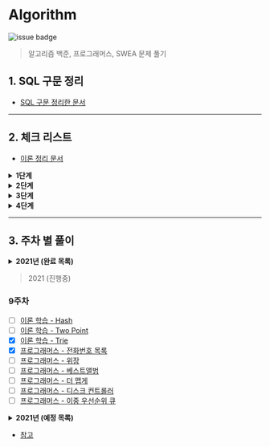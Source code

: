 # Algorithm

![issue badge](https://img.shields.io/badge/Python-3.7.6-blue)

> 알고리즘 백준, 프로그래머스, SWEA 문제 풀기

## 1. SQL 구문 정리

- [SQL 구문 정리한 문서](https://github.com/seu0313/Algorithm/tree/master/중요%20이론/SQL)

---

## 2. 체크 리스트

- [이론 정리 문서](https://github.com/seu0313/Algorithm/tree/master/%EC%A4%91%EC%9A%94%20%EC%9D%B4%EB%A1%A0/%EC%9D%B4%EB%A1%A0)

<details>
    <summary><b>1단계</b></summary>

- [x] 배열 (Array)
- [x] 연결 리스트 (Linked List)
- [x] 스택, 큐, 덱 (Stack / Queue / Deque)
- [x] BFS / DFS
- [x] 재귀 (Recursion)
- [x] 백트래킹 (Backtracking)
- [x] 정렬 (Sort)
- [x] 순열, 조합 (Permutation / Combination)
- [x] 시뮬레이션 (Simulation)
- [x] 동적 계획법 (Dynamic Programming: DP)
- [x] 그리디 (Greedy)
- [x] 그래프 (Graph)

</details>

<details>
    <summary><b>2단계</b></summary>

- [x] 이진 트리 (Binary Tree)
- [x] 이진 검색 트리 (Binary Search Tree)
- [x] 힙 (Heap)
- [ ] Parametric Search
- [ ] 해시 (Hash)
- [ ] 0-1 BFS
- [ ] Prefix Sum
- [ ] 투 포인트
- [ ] Meet in the Middle
- [ ] 기초 수학
- [x] Trie
- [x] 위상 정렬
- [x] 다익스트라 (Dijkstra)
- [x] Floyd Warshall
- [x] Bellman Ford
- [x] Union Find
- [x] 최소 신장 트리 (Minimum Spanning Tree)
- [x] Kruskal
- [x] Prim
- [ ] Tree DP

</details>

<details>
    <summary><b>3단계</b></summary>
    
- [ ] LCA
- [ ] 단절점, 단절선
- [ ] Bitmask DP
- [ ] KMP
- [ ] 기초 기하
- [ ] Monotone Stack
- [ ] 이분 매칭
- [ ] SCC
- [ ] 2-SAT

</details>

<details>
    <summary><b>4단계</b></summary>

- [ ] 라빈 카프
- [ ] 정수론
- [ ] Segment Tree
- [ ] DP 최적화
- [ ] 아호 코라식
- [ ] HLD
- [ ] Centroid
- [ ] Sqrt Decomposition
- [ ] Hungarian
- [ ] ...

</details>

---

## 3. 주차 별 풀이

<details>
    <summary><b>2021년 (완료 목록)</b></summary>

### 1주차

- [x] [이론 학습 - Array](https://wayhome25.github.io/cs/2017/04/17/cs-18-1/)
- [x] [이론 학습 - Linked List](https://wayhome25.github.io/cs/2017/04/17/cs-19/)
- [x] [이론 학습 - Stack](https://gmlwjd9405.github.io/2018/08/03/data-structure-stack.html)
- [x] [이론 학습 - Queue, Deque](https://gmlwjd9405.github.io/2018/08/02/data-structure-queue.html)
- [x] [프로그래머스 - 기능개발](https://programmers.co.kr/learn/courses/30/lessons/42586)
- [x] [프로그래머스 - 다리를 지나는 트럭](https://programmers.co.kr/learn/courses/30/lessons/42583)
- [x] [프로그래머스 - 프린터](https://programmers.co.kr/learn/courses/30/lessons/42587)

### 2주차

- [x] [이론 학습 - DFS](https://gmlwjd9405.github.io/2018/08/14/algorithm-dfs.html)
- [x] [이론 학습 - BFS](https://gmlwjd9405.github.io/2018/08/15/algorithm-bfs.html)
- [x] [이론 학습 - Recursion](http://10bun.tv/beginner/episode-4/#%ED%95%B5%EC%8B%AC-%EA%B0%95%EC%9D%98)
- [x] [이론 학습 - Backtracking](https://idea-sketch.tistory.com/29)
- [x] [프로그래머스 - 타겟 넘버](https://programmers.co.kr/learn/courses/30/lessons/43165)
- [x] [프로그래머스 - 네트워크](https://programmers.co.kr/learn/courses/30/lessons/43162)
- [x] [프로그래머스 - 단어 변환](https://programmers.co.kr/learn/courses/30/lessons/43163)
- [x] [프로그래머스 - 여행 경로](https://programmers.co.kr/learn/courses/30/lessons/43164)
- [x] [이취코 - 3. 그리디 (큰 수의 법칙)]()
- [x] [이취코 - 3. 그리디 (숫자 카드 게임)]()
- [x] [이취코 - 3. 그리디 (1이 될 때까지)]()
- [x] [이취코 - 4. 구현 (왕실의 나이트)]()
- [x] [이취코 - 4. 구현 (게임 개발)]()
- [x] [이취코 - 5. DFS/BFS (음료수 얼려 먹기)]()
- [x] [이취코 - 5. DFS/BFS (미로 탈출)]()

### 3주차

- [x] [이론 학습 - Permutaion / Combination](https://coding-factory.tistory.com/606)
- [x] [이론 학습 - Sort](https://www.toptal.com/developers/sorting-algorithms)
- [x] [프로그래머스 - 가장 큰 수](https://programmers.co.kr/learn/courses/30/lessons/42746)
- [x] [프로그래머스 - H-Index](https://programmers.co.kr/learn/courses/30/lessons/42747)
- [x] [이취코 - 6. 정렬 (위에서 아래로)]()
- [x] [이취코 - 6. 정렬 (성적이 낮은 순서로 학생 출력하기)]()
- [x] [이취코 - 6. 정렬 (두 배열의 원소 교체)]()
- [x] [이취코 - 7. 이진 탐색 (부품 찾기)]()
- [x] [이취코 - 7. 이진 탐색 (떡볶이 떡 만들기)]()

### 4주차

- [x] [이론 학습 - Dynamic Programming](https://galid1.tistory.com/507)
- [x] [프로그래머스 - N으로 표현](https://programmers.co.kr/learn/courses/30/lessons/42895)
- [x] [프로그래머스 - 정수 삼각형](https://programmers.co.kr/learn/courses/30/lessons/43105)
- [ ] [프로그래머스 - 등굣길](https://programmers.co.kr/learn/courses/30/lessons/42898)
- [ ] [프로그래머스 - 도둑질](https://programmers.co.kr/learn/courses/30/lessons/42897)
- [x] [이취코 - 8. DP (1로 만들기)]()
- [x] [이취코 - 8. DP (개미 전사)]()
- [x] [이취코 - 8. DP (바닥 공사)]()
- [x] [이취코 - 8. DP (효율적인 화폐 구성)]()

### 5주차

- [x] [이론 학습 - Greedy](https://ujink.tistory.com/10)
- [x] [이론 학습 - Binary Tree]()
- [x] [이론 학습 - Binary Search Tree]()
- [x] [이론 학습 - Heap](https://gmlwjd9405.github.io/2018/05/10/data-structure-heap.html)
- [x] [이론 학습 - Exhaustive Search (완전탐색)]()
- [x] [프로그래머스 - 조이스틱](https://programmers.co.kr/learn/courses/30/lessons/42860)
- [x] [프로그래머스 - 큰 수 만들기](https://programmers.co.kr/learn/courses/30/lessons/42883)
- [x] [프로그래머스 - 구명보트](https://programmers.co.kr/learn/courses/30/lessons/42885)
- [x] [프로그래머스 - 섬 연결하기](https://programmers.co.kr/learn/courses/30/lessons/42861)
- [x] [프로그래머스 - 단속카메라](https://programmers.co.kr/learn/courses/30/lessons/42884)
- [x] [이취코 - 9. 최단 경로 (미래 도시)]()
- [x] [이취코 - 9. 최단 경로 (전보)]()

### 6주차

- [x] [이론 학습 - Graph](https://gmlwjd9405.github.io/2018/08/13/data-structure-graph.html)
- [x] [이론 학습 - Dijkstra]()
- [x] [이론 학습 - Floyd Warshall]()
- [x] [이론 학습 - Bellman Ford]()
- [x] [이론 학습 - Union Find]()
- [x] [이론 학습 - Minimum Spanning Tree](https://gmlwjd9405.github.io/2018/08/28/algorithm-mst.html)
- [x] [이론 학습 - Kruskal](https://gmlwjd9405.github.io/2018/08/29/algorithm-kruskal-mst.html)
- [x] [이론 학습 - Prim](https://gmlwjd9405.github.io/2018/08/30/algorithm-prim-mst.html)
- [x] [프로그래머스 - 가장 먼 노드](https://programmers.co.kr/learn/courses/30/lessons/49189)
- [x] [프로그래머스 - 순위](https://programmers.co.kr/learn/courses/30/lessons/49191)
- [ ] [프로그래머스 - 방의 개수](https://programmers.co.kr/learn/courses/30/lessons/49190)
- [x] [이취코 - 10. 그래프 이론 (팀 결성)]()
- [x] [이취코 - 10. 그래프 이론 (도시 분할 계획)]()
- [x] [이취코 - 10. 그래프 이론 (커리큘럼)]()

> [7주차] 이취코 복습 및 덜 푼 문제들 마무리하기

### 8주차

- [x] [프로그래머스 - 소수 찾기](https://programmers.co.kr/learn/courses/30/lessons/42839)
- [x] [프로그래머스 - 카펫](https://programmers.co.kr/learn/courses/30/lessons/42842)
- [ ] [프로그래머스 - 입국심사](https://programmers.co.kr/learn/courses/30/lessons/43238)
- [ ] [프로그래머스 - 징검다리](https://programmers.co.kr/learn/courses/30/lessons/43236)

</details>

> 2021 (진행중)

### 9주차

- [ ] [이론 학습 - Hash]()
- [ ] [이론 학습 - Two Point]()
- [x] [이론 학습 - Trie]()
- [x] [프로그래머스 - 전화번호 목록](https://programmers.co.kr/learn/courses/30/lessons/42577)
- [ ] [프로그래머스 - 위장](https://programmers.co.kr/learn/courses/30/lessons/42578)
- [ ] [프로그래머스 - 베스트앨범](https://programmers.co.kr/learn/courses/30/lessons/42579)
- [ ] [프로그래머스 - 더 맵게](https://programmers.co.kr/learn/courses/30/lessons/42626)
- [ ] [프로그래머스 - 디스크 컨트롤러](https://programmers.co.kr/learn/courses/30/lessons/42627)
- [ ] [프로그래머스 - 이중 우선순위 큐](https://programmers.co.kr/learn/courses/30/lessons/42628)

<details>
    <summary><b>2021년 (예정 목록)</b></summary>

### 10주차 (`이취코 기출 풀이 시작`)

- [ ] [이론 학습 - Bit]()
- [ ] [이론 학습 - Bitmask]()
- [ ] [이취코 기출 - 11. 그리디 ()]()
- [ ] [이취코 기출 - 11. 그리디 ()]()
- [ ] [이취코 기출 - 11. 그리디 ()]()
- [ ] [이취코 기출 - 11. 그리디 ()]()
- [ ] [이취코 기출 - 11. 그리디 ()]()
- [ ] [이취코 기출 - 11. 그리디 ()]()
- [ ] [이취코 기출 - 12. 구현 ()]()
- [ ] [이취코 기출 - 12. 구현 ()]()
- [ ] [이취코 기출 - 12. 구현 ()]()
- [ ] [이취코 기출 - 12. 구현 ()]()

### 11주차

- [ ] [이취코 기출 - 12. 구현 ()]()
- [ ] [이취코 기출 - 12. 구현 ()]()
- [ ] [이취코 기출 - 12. 구현 ()]()
- [ ] [이취코 기출 - 12. 구현 ()]()
- [ ] [이취코 기출 - 13. DFS/BFS ()]()
- [ ] [이취코 기출 - 13. DFS/BFS ()]()
- [ ] [이취코 기출 - 13. DFS/BFS ()]()
- [ ] [이취코 기출 - 13. DFS/BFS ()]()
- [ ] [이취코 기출 - 13. DFS/BFS ()]()
- [ ] [이취코 기출 - 13. DFS/BFS ()]()
- [ ] [이취코 기출 - 13. DFS/BFS ()]()
- [ ] [이취코 기출 - 13. DFS/BFS ()]()

### 12주차

- [ ] [이취코 기출 - 14. 정렬 ()]()
- [ ] [이취코 기출 - 14. 정렬 ()]()
- [ ] [이취코 기출 - 14. 정렬 ()]()
- [ ] [이취코 기출 - 14. 정렬 ()]()
- [ ] [이취코 기출 - 15. 이진 탐색 ()]()
- [ ] [이취코 기출 - 15. 이진 탐색 ()]()
- [ ] [이취코 기출 - 15. 이진 탐색 ()]()
- [ ] [이취코 기출 - 15. 이진 탐색 ()]()

### 13주차

- [ ] [이론 학습 - Tree DP]()
- [ ] [이취코 기출 - 16. DP ()]()
- [ ] [이취코 기출 - 16. DP ()]()
- [ ] [이취코 기출 - 16. DP ()]()
- [ ] [이취코 기출 - 16. DP ()]()
- [ ] [이취코 기출 - 16. DP ()]()
- [ ] [이취코 기출 - 16. DP ()]()

### 14주차

- [ ] [이취코 기출 - 17. 최단 경로 ()]()
- [ ] [이취코 기출 - 17. 최단 경로 ()]()
- [ ] [이취코 기출 - 17. 최단 경로 ()]()
- [ ] [이취코 기출 - 17. 최단 경로 ()]()

### 15주차

- [ ] [이취코 기출 - 18. 그래프 ()]()
- [ ] [이취코 기출 - 18. 그래프 ()]()
- [ ] [이취코 기출 - 18. 그래프 ()]()
- [ ] [이취코 기출 - 18. 그래프 ()]()
- [ ] [이취코 기출 - 18. 그래프 ()]()

### 16주차 `이후..`

- [ ] [이취코 기출 - 19. 2020 상반기 삼성전자 ()]()
- [ ] [이취코 기출 - 19. 2020 상반기 삼성전자 ()]()
- [ ] [이취코 기출 - 19. 2020 상반기 삼성전자 ()]()
- [ ] [이취코 기출 - 19. 2020 상반기 삼성전자 ()]()
- [ ] [이취코 기출 - 20. 카카오 ()]()
- [ ] [이취코 기출 - 20. 카카오 ()]()
- [ ] [이취코 기출 - 20. 카카오 ()]()
- [ ] [이취코 기출 - 20. 카카오 ()]()
- [ ] [이취코 기출 - 20. 카카오 ()]()
- [ ] [이취코 기출 - 20. 카카오 ()]()
- [ ] [이취코 기출 - 20. 카카오 ()]()
- [ ] [이취코 기출 - 20. 카카오 ()]()
- [ ] [이취코 기출 - 20. 카카오 ()]()
- [ ] [이취코 기출 - 21. 삼성전자 ()]()
- [ ] [이취코 기출 - 21. 삼성전자 ()]()
- [ ] [이취코 기출 - 21. 삼성전자 ()]()
- [ ] [이취코 기출 - 21. 삼성전자 ()]()
- [ ] [이취코 기출 - 21. 삼성전자 ()]()
- [ ] [이취코 기출 - 21. 삼성전자 ()]()
- [ ] [이취코 기출 - 21. 삼성전자 ()]()
- [ ] [이취코 기출 - 21. 삼성전자 ()]()
- [ ] [이취코 기출 - 21. 삼성전자 ()]()

</details>

- [참고](https://gmlwjd9405.github.io/2017/10/01/basic-concepts-of-development-algorithm.html)
